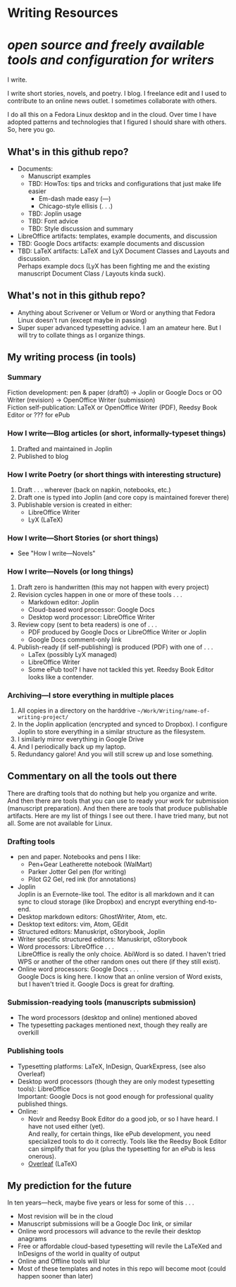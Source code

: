# Writing Resources  
# _open source and freely available tools and configuration for writers_

I write.

I write short stories, novels, and poetry. I blog. I freelance edit and I used to contribute to an online news outlet. I sometimes collaborate with others.

I do all this on a Fedora Linux desktop and in the cloud. Over time I have adopted patterns and technologies that I figured I should share with others. So, here you go.

## What's in this github repo?

* Documents:
  - Manuscript examples
  - TBD: HowTos: tips and tricks and configurations that just make life easier
    - Em-dash made easy (—)
    - Chicago-style ellisis (. . .)
  - TBD: Joplin usage
  - TBD: Font advice
  - TBD: Style discussion and summary
* LibreOffice artifacts: templates, example documents, and discussion
* TBD: Google Docs artifacts: example documents and discussion
* TBD: LaTeX artifacts: LaTeX and LyX Document Classes and Layouts and discussion.  
  Perhaps example docs (LyX has been fighting me and the existing manuscript Document Class / Layouts kinda suck).

## What's not in this github repo?

* Anything about Scrivener or Vellum or Word or anything that Fedora Linux doesn't run (except maybe in passing)
* Super super advanced typesetting advice. I am an amateur here. But I will try to collate things as I organize things.


## My writing process (in tools)

### Summary
Fiction development: pen &amp; paper (draft0) -> Joplin or Google Docs or OO Writer (revision) -> OpenOffice Writer (submission)  
Fiction self-publication: LaTeX or OpenOffice Writer (PDF), Reedsy Book Editor or ??? for ePub

### How I write—Blog articles (or short, informally-typeset things)
1. Drafted and maintained in Joplin
2. Published to blog

### How I write Poetry (or short things with interesting structure)
1. Draft . . . wherever (back on napkin, notebooks, etc.)
2. Draft one is typed into Joplin (and core copy is maintained forever there)
3. Publishable version is created in either:
   * LibreOffice Writer
   * LyX (LaTeX)

### How I write—Short Stories (or short things)
* See "How I write—Novels"

### How I write—Novels (or long things)
1. Draft zero is handwritten (this may not happen with every project)
2. Revision cycles happen in one or more of these tools . . .
   * Markdown editor: Joplin
   * Cloud-based word processor: Google Docs
   * Desktop word processor: LibreOffice Writer
3. Review copy (sent to beta readers) is one of . . .
   * PDF produced by Google Docs or LibreOffice Writer or Joplin
   * Google Docs comment-only link
4. Publish-ready (if self-publishing) is produced (PDF) with one of . . .
   * LaTex (possibly LyX managed)
   * LibreOffice Writer
   * Some ePub tool? I have not tackled this yet. Reedsy Book Editor looks like a contender.

### Archiving—I store everything in multiple places
1. All copies in a directory on the harddrive `~/Work/Writing/name-of-writing-project/`
2. In the Joplin application (encrypted and synced to Dropbox). I configure Joplin to store everything in a similar structure as the filesystem.
3. I similarly mirror everything in Google Drive
4. And I periodically back up my laptop.
5. Redundancy galore! And you will still screw up and lose something.

## Commentary on all the tools out there

There are drafting tools that do nothing but help you organize and write. And then there are tools that you can use to ready your work for submission (manuscript preparation). And then there are tools that produce publishable artifacts. Here are my list of things I see out there. I have tried many, but not all. Some are not available for Linux.

### Drafting tools
* pen and paper. Notebooks and pens I like:
  * Pen+Gear Leatherette notebook (WalMart)
  * Parker Jotter Gel pen (for writing)
  * Pilot G2 Gel, red ink (for annotations)
* Joplin  
  Joplin is an Evernote-like tool. The editor is all markdown and it can sync to cloud storage (like Dropbox) and encrypt everything end-to-end.
* Desktop markdown editors: GhostWriter, Atom, etc.
* Desktop text editors: vim, Atom, GEdit
* Structured editors: Manuskript, oStorybook, Joplin
* Writer specific structured editors: Manuskript, oStorybook
* Word processors: LibreOffice . . .  
  LibreOffice is really the only choice. AbiWord is so dated. I haven't tried WPS or another of the other random ones out there (if they still exist).
* Online word processors: Google Docs . . .  
  Google Docs is king here. I know that an online version of Word exists, but I haven't tried it. Google Docs is great for drafting.

### Submission-readying tools (manuscripts submission)
* The word processors (desktop and online) mentioned aboved
* The typesetting packages mentioned next, though they really are overkill

### Publishing tools
* Typesetting platforms: LaTeX, InDesign, QuarkExpress, (see also Overleaf)
* Desktop word processors (though they are only modest typesetting tools): LibreOffice  
  Important: Google Docs is not good enough for professional quality published things.
* Online:
  - Novlr and Reedsy Book Editor do a good job, or so I have heard. I have not used either (yet).  
    And really, for certain things, like ePub development, you need specialized
    tools to do it correctly. Tools like the Reedsy Book Editor can simplify that
    for you (plus the typesetting for an ePub is less onerous).
  - [Overleaf](https://www.overleaf.com) (LaTeX)

## My prediction for the future
In ten years—heck, maybe five years or less for some of this . . .
* Most revision will be in the cloud
* Manuscript submissions will be a Google Doc link, or similar
* Online word processors will advance to the revile their desktop anagrams
* Free or affordable cloud-based typesetting will revile the LaTeXed and InDesigns of the world in quality of output
* Online and Offline tools will blur
* Most of these templates and notes in this repo will become moot (could happen sooner than later)


